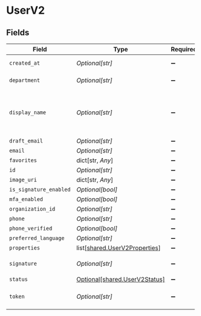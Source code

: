 # UserV2


## Fields

| Field                                                                        | Type                                                                         | Required                                                                     | Description                                                                  | Example                                                                      |
| ---------------------------------------------------------------------------- | ---------------------------------------------------------------------------- | ---------------------------------------------------------------------------- | ---------------------------------------------------------------------------- | ---------------------------------------------------------------------------- |
| `created_at`                                                                 | *Optional[str]*                                                              | :heavy_minus_sign:                                                           | N/A                                                                          | 2022-02-08T04:44:32.246Z                                                     |
| `department`                                                                 | *Optional[str]*                                                              | :heavy_minus_sign:                                                           | User's department                                                            | Sales                                                                        |
| `display_name`                                                               | *Optional[str]*                                                              | :heavy_minus_sign:                                                           | User's display name (default: email address)                                 | Example User                                                                 |
| `draft_email`                                                                | *Optional[str]*                                                              | :heavy_minus_sign:                                                           | N/A                                                                          |                                                                              |
| `email`                                                                      | *Optional[str]*                                                              | :heavy_minus_sign:                                                           | N/A                                                                          |                                                                              |
| `favorites`                                                                  | dict[str, *Any*]                                                             | :heavy_minus_sign:                                                           | N/A                                                                          |                                                                              |
| `id`                                                                         | *Optional[str]*                                                              | :heavy_minus_sign:                                                           | N/A                                                                          |                                                                              |
| `image_uri`                                                                  | dict[str, *Any*]                                                             | :heavy_minus_sign:                                                           | N/A                                                                          |                                                                              |
| `is_signature_enabled`                                                       | *Optional[bool]*                                                             | :heavy_minus_sign:                                                           | N/A                                                                          | true                                                                         |
| `mfa_enabled`                                                                | *Optional[bool]*                                                             | :heavy_minus_sign:                                                           | N/A                                                                          | false                                                                        |
| `organization_id`                                                            | *Optional[str]*                                                              | :heavy_minus_sign:                                                           | N/A                                                                          |                                                                              |
| `phone`                                                                      | *Optional[str]*                                                              | :heavy_minus_sign:                                                           | N/A                                                                          | 1234567890                                                                   |
| `phone_verified`                                                             | *Optional[bool]*                                                             | :heavy_minus_sign:                                                           | N/A                                                                          | true                                                                         |
| `preferred_language`                                                         | *Optional[str]*                                                              | :heavy_minus_sign:                                                           | N/A                                                                          | de                                                                           |
| `properties`                                                                 | list[[shared.UserV2Properties](undefined/models/shared/userv2properties.md)] | :heavy_minus_sign:                                                           | N/A                                                                          |                                                                              |
| `signature`                                                                  | *Optional[str]*                                                              | :heavy_minus_sign:                                                           | N/A                                                                          | <p>Thanks</p>                                                                |
| `status`                                                                     | [Optional[shared.UserV2Status]](undefined/models/shared/userv2status.md)     | :heavy_minus_sign:                                                           | N/A                                                                          |                                                                              |
| `token`                                                                      | *Optional[str]*                                                              | :heavy_minus_sign:                                                           | N/A                                                                          | 65dc527f-cb2d-4158-8f2e-8978dbceb599                                         |